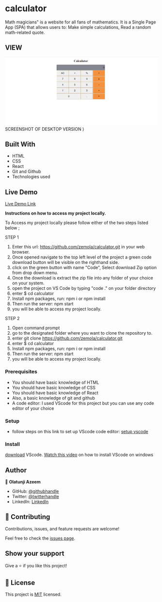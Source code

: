 # calculator
Math magicians" is a website for all fans of mathematics. It is a Single Page App (SPA) that allows users to: Make simple calculations, Read a random math-related quote.


## VIEW
![screenshot](calculator.PNG)SCREENSHOT OF DESKTOP VERSION )


## Built With

- HTML
- CSS
- React
- Git and Github
- Technologies used

## Live Demo

[Live Demo Link](https://zemola-calculator.netlify.app)


**Instructions on how to access my project locally.**

 To Access my project locally please follow either of the two steps listed below ;

STEP 1
1. Enter this url:  https://github.com/zemola/calculator.git in your web browser.
2. Once opened navigate to the top left level of the project a green code download button will be visible on the righthand side.
3. click on the green button with name "Code", Select download Zip option from drop down menu.
4. Once the download is extract the zip file into any folder of your choice on your system.
5. open the project on VS Code by typing "code ." on your folder directory
6. enter  $ cd calculator
7. Install npm packages, run: npm i or npm install
8. Then run the server: npm start
9. you will be able to access my project locally.

STEP 2
1. Open command prompt
2. go to the designated folder where you want to clone the repository to.
3. enter  git clone https://github.com/zemola/calculator.git
4. enter  $ cd calculator
5. Install npm packages, run: npm i or npm install
6. Then run the server: npm start
7. you will be able to access my project locally.


### Prerequisites
- You should have basic knowledge of HTML
- You should have basic knowledge of CSS
- You should have basic knowledge of React
- Also, a basic knowledge of git and github
- A code editor: I used VScode for this project but you can use any code editor of your choice

### Setup
- follow steps on this link to set up VScode code editor: [setup vscode](https://www.freecodecamp.org/news/how-to-set-up-vs-code-for-web-development/)

### Install
[download](https://code.visualstudio.com/download) VScode.
[Watch this video](https://www.youtube.com/watch?v=MlIzFUI1QGA) on how to install VScode on windows

## Author

👤 **Olatunji Azeem**

- GitHub: [@githubhandle](https://github.com/zemola)
- Twitter: [@twitterhandle](https://twitter.com/zemolat)
- LinkedIn: [LinkedIn](https://www.linkedin.com/in/olatunjiazeem/)

## 🤝 Contributing

Contributions, issues, and feature requests are welcome!

Feel free to check the [issues page](https://github.com/zemola/calculator/issues).


## Show your support
Give a ⭐️ if you like this project!

## 📝 License

This project is [MIT](./MIT.md) licensed.